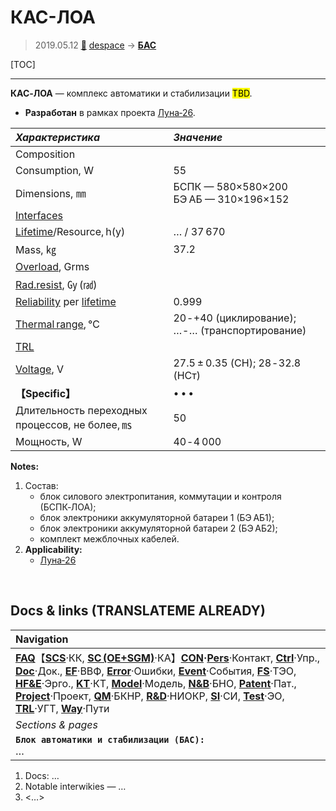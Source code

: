 # КАС-ЛОА
> 2019.05.12 [🚀](../index/index.md) [despace](index.md) → **[БАС](eas.md)**

[TOC]

---

**КАС‑ЛОА** — комплекс автоматики и стабилизации <mark>TBD</mark>.
   - **Разработан** в рамках проекта [Луна‑26](луна_26.md).

|*Характеристика*|*Значение*|
|:--|:--|
|Composition| |
|Consumption, W|55|
|Dimensions, ㎜|БСПК — 580×580×200<br> БЭ АБ — 310×196×152|
|[Interfaces](interface.md)| |
|[Lifetime](lifetime.md)/Resource, h(y)|… / 37 670|
|Mass, ㎏|37.2|
|[Overload](vibration.md), Grms| |
|[Rad.resist](ion_rad.md), ㏉ (㎭)| |
|[Reliability](qm.md) per [lifetime](lifetime.md)|0.999|
|[Thermal range](tcs.md), ℃|20 ‑ +40 (циклирование); … ‑ … (транспортирование)|
|[TRL](trl.md)| |
|[Voltage](voltage.md), V|27.5 ± 0.35 (СН); 28 ‑ 32.8 (НСт)|
|**【Specific】**|• • •|
|Длительность переходных процессов, не более, ㎳|50|
|Мощность, W|40 ‑ 4 000|

**Notes:**

   1. Состав:
      - блок силового электропитания, коммутации и контроля (БСПК‑ЛОА);
      - блок электроники аккумуляторной батареи 1 (БЭ АБ1);
      - блок электроники аккумуляторной батареи 2 (БЭ АБ2);
      - комплект межблочных кабелей.
   1. **Applicability:**
      - [Луна‑26](луна_26.md)



<p style="page-break-after:always"> </p>

## Docs & links (TRANSLATEME ALREADY)
|Navigation|
|:--|
|**[FAQ](faq.md)**【**[SCS](scs.md)**·КК, **[SC (OE+SGM)](sc.md)**·КА】**[CON](contact.md)·[Pers](person.md)**·Контакт, **[Ctrl](control.md)**·Упр., **[Doc](doc.md)**·Док., **[EF](ef.md)**·ВВФ, **[Error](error.md)**·Ошибки, **[Event](event.md)**·События, **[FS](fs.md)**·ТЭО, **[HF&E](hfe.md)**·Эрго., **[KT](kt.md)**·КТ, **[Model](model.md)**·Модель, **[N&B](nnb.md)**·БНО, **[Patent](патент.md)**·Пат., **[Project](project.md)**·Проект, **[QM](qm.md)**·БКНР, **[R&D](rnd.md)**·НИОКР, **[SI](si.md)**·СИ, **[Test](test.md)**·ЭО, **[TRL](trl.md)**·УГТ, **[Way](way.md)**·Пути|
|*Sections & pages*|
|**`Блок автоматики и стабилизации (БАС):`**<br> …|

   1. Docs: …
   1. Notable interwikies — …
   1. <…>
